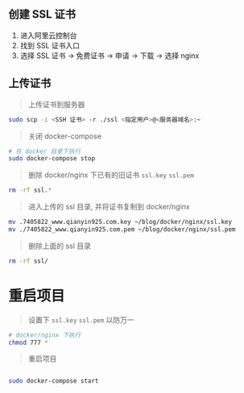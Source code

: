 
## 创建 SSL 证书

1. 进入阿里云控制台
2. 找到 SSL 证书入口
3. 选择 SSL 证书 -> 免费证书 -> 申请 -> 下载 -> 选择 nginx

## 上传证书

> 上传证书到服务器

```sh
sudo scp -i <SSH 证书> -r ./ssl <指定用户>@<服务器域名>:~
```
> 关闭 docker-compose

```sh
# 在 docker 目录下执行
sudo docker-compose stop
```

> 删除 docker/nginx 下已有的旧证书 `ssl.key` `ssl.pem`

```sh
rm -rf ssl.*
```

> 进入上传的 ssl 目录, 并将证书复制到 docker/nginx

```sh
mv .7405822_www.qianyin925.com.key ~/blog/docker/nginx/ssl.key
mv ./7405822_www.qianyin925.com.pem ~/blog/docker/nginx/ssl.pem
```

> 删除上面的 ssl 目录

```sh
rm -rf ssl/
```

# 重启项目

> 设置下 `ssl.key` `ssl.pem` 以防万一

```sh
# docker/nginx 下执行
chmod 777 *
```

> 重启项目

```sh

sudo docker-compose start
```
